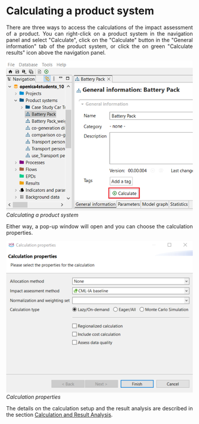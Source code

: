 # Calculating a product system

<div style='text-align: justify;'>

There are three ways to access the calculations of the impact assessment of a product. You can right-click on a product system in the navigation panel and select "Calculate", click on the "Calculate" button in the "General information" tab of the product system, or click the on green "Calculate results" icon above the navigation panel.

![](../media/product_system_calculate_step1.png)
_Calculating a product system_

Either way, a pop-up window will open and you can choose the calculation properties.

![](../media/calculation_properties.png)  
_Calculation properties_

The details on the calculation setup and the result analysis are described in the section [Calculation and Result Analysis](../res_analysis/index.html).

</div>
